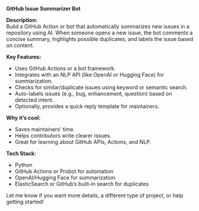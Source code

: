 **GitHub Issue Summarizer Bot**

**Description:**  
Build a GitHub Action or bot that automatically summarizes new issues in a repository using AI. When someone opens a new issue, the bot comments a concise summary, highlights possible duplicates, and labels the issue based on content.

**Key Features:**
- Uses GitHub Actions or a bot framework.
- Integrates with an NLP API (like OpenAI or Hugging Face) for summarization.
- Checks for similar/duplicate issues using keyword or semantic search.
- Auto-labels issues (e.g., bug, enhancement, question) based on detected intent.
- Optionally, provides a quick reply template for maintainers.

**Why it’s cool:**
- Saves maintainers’ time.
- Helps contributors write clearer issues.
- Great for learning about GitHub APIs, Actions, and NLP.

**Tech Stack:**
- Python
- GitHub Actions or Probot for automation
- OpenAI/Hugging Face for summarization
- ElasticSearch or GitHub’s built-in search for duplicates

Let me know if you want more details, a different type of project, or help getting started!
